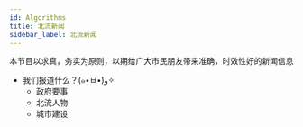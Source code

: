 ```yaml
---
id: Algorithms
title: 北流新闻
sidebar_label: 北流新闻
---
```

本节目以求真，务实为原则，以期给广大市民朋友带来准确，时效性好的新闻信息

- 我们报道什么？(๑•ㅂ•́)و✧
  - 政府要事
  - 北流人物
  - 城市建设
